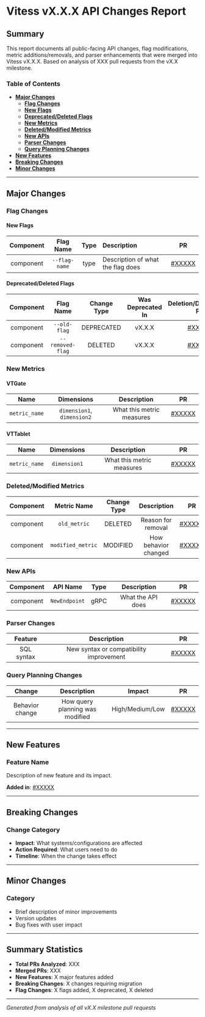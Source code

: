 # Vitess vX.X.X API Changes Report

## Summary

This report documents all public-facing API changes, flag modifications, metric additions/removals, and parser enhancements that were merged into Vitess vX.X.X. Based on analysis of XXX pull requests from the vX.X milestone.

### Table of Contents

- **[Major Changes](#major-changes)**
  - **[Flag Changes](#flag-changes)**
  - **[New Flags](#new-flags)**
  - **[Deprecated/Deleted Flags](#deprecated-deleted-flags)**
  - **[New Metrics](#new-metrics)**
  - **[Deleted/Modified Metrics](#deleted-modified-metrics)**
  - **[New APIs](#new-apis)**
  - **[Parser Changes](#parser-changes)**
  - **[Query Planning Changes](#query-planning-changes)**
- **[New Features](#new-features)**
- **[Breaking Changes](#breaking-changes)**
- **[Minor Changes](#minor-changes)**

---

## <a id="major-changes"/>Major Changes</a>

### <a id="flag-changes"/>Flag Changes</a>

#### <a id="new-flags"/>New Flags</a>

| Component | Flag Name | Type | Description | PR |
|:---------:|:---------:|:----:|:------------|:--:|
| component | `--flag-name` | type | Description of what the flag does | [#XXXXX](https://github.com/org/repo/pull/XXXXX) |

#### <a id="deprecated-deleted-flags"/>Deprecated/Deleted Flags</a>

| Component | Flag Name | Change Type | Was Deprecated In | Deletion/Deprecation PR |
|:---------:|:---------:|:-----------:|:-----------------:|:-----------------------:|
| component | `--old-flag` | DEPRECATED | vX.X.X | [#XXXXX](https://github.com/org/repo/pull/XXXXX) |
| component | `--removed-flag` | DELETED | vX.X.X | [#XXXXX](https://github.com/org/repo/pull/XXXXX) |

### <a id="new-metrics"/>New Metrics</a>

#### VTGate

| Name | Dimensions | Description | PR |
|:----:|:----------:|:-----------:|:--:|
| `metric_name` | `dimension1`, `dimension2` | What this metric measures | [#XXXXX](https://github.com/org/repo/pull/XXXXX) |

#### VTTablet

| Name | Dimensions | Description | PR |
|:----:|:----------:|:-----------:|:--:|
| `metric_name` | `dimension1` | What this metric measures | [#XXXXX](https://github.com/org/repo/pull/XXXXX) |

### <a id="deleted-modified-metrics"/>Deleted/Modified Metrics</a>

| Component | Metric Name | Change Type | Description | PR |
|:---------:|:-----------:|:-----------:|:-----------:|:--:|
| component | `old_metric` | DELETED | Reason for removal | [#XXXXX](https://github.com/org/repo/pull/XXXXX) |
| component | `modified_metric` | MODIFIED | How behavior changed | [#XXXXX](https://github.com/org/repo/pull/XXXXX) |

### <a id="new-apis"/>New APIs</a>

| Component | API Name | Type | Description | PR |
|:---------:|:--------:|:----:|:-----------:|:--:|
| component | `NewEndpoint` | gRPC | What the API does | [#XXXXX](https://github.com/org/repo/pull/XXXXX) |

### <a id="parser-changes"/>Parser Changes</a>

| Feature | Description | PR |
|:-------:|:-----------:|:--:|
| SQL syntax | New syntax or compatibility improvement | [#XXXXX](https://github.com/org/repo/pull/XXXXX) |

### <a id="query-planning-changes"/>Query Planning Changes</a>

| Change | Description | Impact | PR |
|:------:|:-----------:|:------:|:--:|
| Behavior change | How query planning was modified | High/Medium/Low | [#XXXXX](https://github.com/org/repo/pull/XXXXX) |

---

## <a id="new-features"/>New Features</a>

### Feature Name

Description of new feature and its impact.

**Added in**: [#XXXXX](https://github.com/org/repo/pull/XXXXX)

---

## <a id="breaking-changes"/>Breaking Changes</a>

### Change Category
- **Impact**: What systems/configurations are affected
- **Action Required**: What users need to do
- **Timeline**: When the change takes effect

---

## <a id="minor-changes"/>Minor Changes</a>

### Category
- Brief description of minor improvements
- Version updates
- Bug fixes with user impact

---

## Summary Statistics

- **Total PRs Analyzed**: XXX
- **Merged PRs**: XXX
- **New Features**: X major features added
- **Breaking Changes**: X changes requiring migration
- **Flag Changes**: X flags added, X deprecated, X deleted

---

*Generated from analysis of all vX.X milestone pull requests*